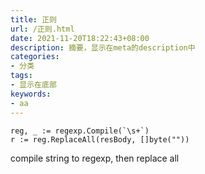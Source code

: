 ```yaml
---
title: 正则
url: /正则.html
date: 2021-11-20T18:22:43+08:00
description: 摘要，显示在meta的description中
categories:
- 分类
tags:
- 显示在底部
keywords:
- aa
---
```


```
reg, _ := regexp.Compile(`\s+`)
r := reg.ReplaceAll(resBody, []byte(""))
```
compile string to regexp, then replace all